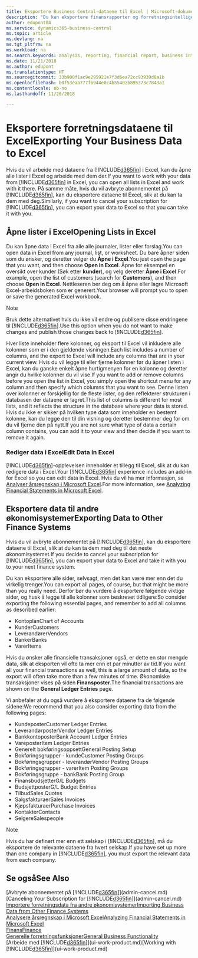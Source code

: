 ```yaml
---
title: Eksportere Business Central-dataene til Excel | Microsoft-dokumentasjon
description: "Du kan eksportere finansrapporter og forretningsintelligensdata fra Business Central til Excel, eller du kan åpne Business Central-dataene i Excel."
author: edupont04
ms.service: dynamics365-business-central
ms.topic: article
ms.devlang: na
ms.tgt_pltfrm: na
ms.workload: na
ms.search.keywords: analysis, reporting, financial report, business intelligence, BI, Excel
ms.date: 11/21/2018
ms.author: edupont
ms.translationtype: HT
ms.sourcegitcommit: 33b900f1ac9e295921e7f3d6ea72cc93939d8a1b
ms.openlocfilehash: b0f53eaa777fb944e0c4b55402b895373c7843a1
ms.contentlocale: nb-no
ms.lasthandoff: 11/26/2018

---
```

# <a name="exporting-your-business-data-to-excel"></a><span data-ttu-id="13d7f-103">Eksportere forretningsdataene til Excel</span><span class="sxs-lookup"><span data-stu-id="13d7f-103">Exporting Your Business Data to Excel</span></span>
<span data-ttu-id="13d7f-104">Hvis du vil arbeide med dataene fra [!INCLUDE[d365fin](includes/d365fin_md.md)] i Excel, kan du åpne alle lister i Excel og arbeide med dem der.</span><span class="sxs-lookup"><span data-stu-id="13d7f-104">If you want to work with your data from [!INCLUDE[d365fin](includes/d365fin_md.md)] in Excel, you can open all lists in Excel and work with it there.</span></span> <span data-ttu-id="13d7f-105">På samme måte, hvis du vil avbryte abonnementet på [!INCLUDE[d365fin](includes/d365fin_md.md)], kan du eksportere dataene til Excel, slik at du kan ta dem med deg.</span><span class="sxs-lookup"><span data-stu-id="13d7f-105">Similarly, if you want to cancel your subscription for [!INCLUDE[d365fin](includes/d365fin_md.md)], you can export your data to Excel so that you can take it with you.</span></span>

## <a name="opening-lists-in-excel"></a><span data-ttu-id="13d7f-106">Åpne lister i Excel</span><span class="sxs-lookup"><span data-stu-id="13d7f-106">Opening Lists in Excel</span></span>
<span data-ttu-id="13d7f-107">Du kan åpne data i Excel fra alle alle journaler, lister eller forslag.</span><span class="sxs-lookup"><span data-stu-id="13d7f-107">You can open data in Excel from any journal, list, or worksheet.</span></span> <span data-ttu-id="13d7f-108">Du bare åpner siden som du ønsker, og deretter velger du **Åpne i Excel**.</span><span class="sxs-lookup"><span data-stu-id="13d7f-108">You just open the page that you want, and then choose **Open in Excel**.</span></span> <span data-ttu-id="13d7f-109">Åpne for eksempel en oversikt over kunder (Søk etter **kunder**), og velg deretter **Åpne i Excel**.</span><span class="sxs-lookup"><span data-stu-id="13d7f-109">For example, open the list of customers (search for **Customers**), and then choose **Open in Excel**.</span></span> <span data-ttu-id="13d7f-110">Nettleseren ber deg om å åpne eller lagre Microsoft Excel-arbeidsboken som er generert.</span><span class="sxs-lookup"><span data-stu-id="13d7f-110">Your browser will prompt you to open or save the generated Excel workbook.</span></span>  

> [!NOTE]
> <span data-ttu-id="13d7f-111">Bruk dette alternativet hvis du ikke vil endre og publisere disse endringene til [!INCLUDE[d365fin](includes/d365fin_md.md)].</span><span class="sxs-lookup"><span data-stu-id="13d7f-111">Use this option when you do not want to make changes and publish those changes back to [!INCLUDE[d365fin](includes/d365fin_md.md)].</span></span>  

<span data-ttu-id="13d7f-112">Hver liste inneholder flere kolonner, og eksport til Excel vil inkludere alle kolonner som er i den gjeldende visningen.</span><span class="sxs-lookup"><span data-stu-id="13d7f-112">Each list includes a number of columns, and the export to Excel will include any columns that are in your current view.</span></span> <span data-ttu-id="13d7f-113">Hvis du vil legge til eller fjerne kolonner før du åpner listen i Excel, kan du ganske enkelt åpne hurtigmenyen for en kolonne og deretter angir du hvilke kolonner du vil vise.</span><span class="sxs-lookup"><span data-stu-id="13d7f-113">If you want to add or remove columns before you open the list in Excel, you simply open the shortcut menu for any column and then specify which columns that you want to see.</span></span> <span data-ttu-id="13d7f-114">Denne listen over kolonner er forskjellig for de fleste lister, og den reflekterer strukturen i databasen der dataene er lagret.</span><span class="sxs-lookup"><span data-stu-id="13d7f-114">This list of columns is different for most lists, and it reflects the structure in the database where your data is stored.</span></span> <span data-ttu-id="13d7f-115">Hvis du ikke er sikker på hvilken type data som inneholder en bestemt kolonne, kan du legge den til din visning og deretter bestemmer deg for om du vil fjerne den på nytt.</span><span class="sxs-lookup"><span data-stu-id="13d7f-115">If you are not sure what type of data a certain column contains, you can add it to your view and then decide if you want to remove it again.</span></span>  

### <a name="edit-data-in-excel"></a><span data-ttu-id="13d7f-116">Rediger data i Excel</span><span class="sxs-lookup"><span data-stu-id="13d7f-116">Edit Data in Excel</span></span>
<span data-ttu-id="13d7f-117">[!INCLUDE[d365fin](includes/d365fin_md.md)]-opplevelsen inneholder et tillegg til Excel, slik at du kan redigere data i Excel.</span><span class="sxs-lookup"><span data-stu-id="13d7f-117">Your [!INCLUDE[d365fin](includes/d365fin_md.md)] experience includes an add-in for Excel so you can edit data in Excel.</span></span> <span data-ttu-id="13d7f-118">Hvis du vil ha mer informasjon, se [Analyser årsregnskap i Microsoft Excel](finance-analyze-excel.md).</span><span class="sxs-lookup"><span data-stu-id="13d7f-118">For more information, see [Analyzing Financial Statements in Microsoft Excel](finance-analyze-excel.md).</span></span>  

## <a name="exporting-data-to-other-finance-systems"></a><span data-ttu-id="13d7f-119">Eksportere data til andre økonomisystemer</span><span class="sxs-lookup"><span data-stu-id="13d7f-119">Exporting Data to Other Finance Systems</span></span>
<span data-ttu-id="13d7f-120">Hvis du vil avbryte abonnementet på [!INCLUDE[d365fin](includes/d365fin_md.md)], kan du eksportere dataene til Excel, slik at du kan ta dem med deg til det neste økonomisystemet.</span><span class="sxs-lookup"><span data-stu-id="13d7f-120">If you decide to cancel your subscription for [!INCLUDE[d365fin](includes/d365fin_md.md)], you can export your data to Excel and take it with you to your next finance system.</span></span>  

<span data-ttu-id="13d7f-121">Du kan eksportere alle sider, selvsagt, men det kan være mer enn det du virkelig trenger.</span><span class="sxs-lookup"><span data-stu-id="13d7f-121">You can export all pages, of course, but that might be more than you really need.</span></span> <span data-ttu-id="13d7f-122">Derfor bør du vurdere å eksportere følgende viktige sider, og husk å legge til alle kolonner som beskrevet tidligere:</span><span class="sxs-lookup"><span data-stu-id="13d7f-122">So consider exporting the following essential pages, and remember to add all columns as described earlier:</span></span>  

* <span data-ttu-id="13d7f-123">Kontoplan</span><span class="sxs-lookup"><span data-stu-id="13d7f-123">Chart of Accounts</span></span>  
* <span data-ttu-id="13d7f-124">Kunder</span><span class="sxs-lookup"><span data-stu-id="13d7f-124">Customers</span></span>  
* <span data-ttu-id="13d7f-125">Leverandører</span><span class="sxs-lookup"><span data-stu-id="13d7f-125">Vendors</span></span>  
* <span data-ttu-id="13d7f-126">Banker</span><span class="sxs-lookup"><span data-stu-id="13d7f-126">Banks</span></span>  
* <span data-ttu-id="13d7f-127">Varer</span><span class="sxs-lookup"><span data-stu-id="13d7f-127">Items</span></span>  

<span data-ttu-id="13d7f-128">Hvis du ønsker alle finansielle transaksjoner også, er dette en stor mengde data, slik at eksporten vil ofte ta mer enn et par minutter av tid.</span><span class="sxs-lookup"><span data-stu-id="13d7f-128">If you want all your financial transactions as well, this is a large amount of data, so the export will often take more than a few minutes of time.</span></span> <span data-ttu-id="13d7f-129">Økonomiske transaksjoner vises på siden **Finansposter**.</span><span class="sxs-lookup"><span data-stu-id="13d7f-129">The financial transactions are shown on the **General Ledger Entries** page.</span></span>  

<span data-ttu-id="13d7f-130">Vi anbefaler at du også vurdere å eksportere dataene fra de følgende sidene:</span><span class="sxs-lookup"><span data-stu-id="13d7f-130">We recommend that you also consider exporting data from the following pages:</span></span>  

* <span data-ttu-id="13d7f-131">Kundeposter</span><span class="sxs-lookup"><span data-stu-id="13d7f-131">Customer Ledger Entries</span></span>  
* <span data-ttu-id="13d7f-132">Leverandørposter</span><span class="sxs-lookup"><span data-stu-id="13d7f-132">Vendor Ledger Entries</span></span>  
* <span data-ttu-id="13d7f-133">Bankkontoposter</span><span class="sxs-lookup"><span data-stu-id="13d7f-133">Bank Account Ledger Entries</span></span>  
* <span data-ttu-id="13d7f-134">Vareposter</span><span class="sxs-lookup"><span data-stu-id="13d7f-134">Item Ledger Entries</span></span>  
* <span data-ttu-id="13d7f-135">Generelt bokføringsoppsett</span><span class="sxs-lookup"><span data-stu-id="13d7f-135">General Posting Setup</span></span>  
* <span data-ttu-id="13d7f-136">Bokføringsgrupper - kunde</span><span class="sxs-lookup"><span data-stu-id="13d7f-136">Customer Posting Groups</span></span>  
* <span data-ttu-id="13d7f-137">Bokføringsgrupper - leverandør</span><span class="sxs-lookup"><span data-stu-id="13d7f-137">Vendor Posting Groups</span></span>  
* <span data-ttu-id="13d7f-138">Bokføringsgrupper - varer</span><span class="sxs-lookup"><span data-stu-id="13d7f-138">Item Posting Groups</span></span>  
* <span data-ttu-id="13d7f-139">Bokføringsgruppe - bank</span><span class="sxs-lookup"><span data-stu-id="13d7f-139">Bank Posting Group</span></span>  
* <span data-ttu-id="13d7f-140">Finansbudsjetter</span><span class="sxs-lookup"><span data-stu-id="13d7f-140">G/L Budgets</span></span>  
* <span data-ttu-id="13d7f-141">Budsjettposter</span><span class="sxs-lookup"><span data-stu-id="13d7f-141">G/L Budget Entries</span></span>  
* <span data-ttu-id="13d7f-142">Tilbud</span><span class="sxs-lookup"><span data-stu-id="13d7f-142">Sales Quotes</span></span>  
* <span data-ttu-id="13d7f-143">Salgsfakturaer</span><span class="sxs-lookup"><span data-stu-id="13d7f-143">Sales Invoices</span></span>  
* <span data-ttu-id="13d7f-144">Kjøpsfakturaer</span><span class="sxs-lookup"><span data-stu-id="13d7f-144">Purchase Invoices</span></span>  
* <span data-ttu-id="13d7f-145">Kontakter</span><span class="sxs-lookup"><span data-stu-id="13d7f-145">Contacts</span></span>  
* <span data-ttu-id="13d7f-146">Selgere</span><span class="sxs-lookup"><span data-stu-id="13d7f-146">Salespeople</span></span>  

> [!NOTE]  
>   <span data-ttu-id="13d7f-147">Hvis du har definert mer enn ett selskap i [!INCLUDE[d365fin](includes/d365fin_md.md)], må du eksportere de relevante dataene fra hvert selskap.</span><span class="sxs-lookup"><span data-stu-id="13d7f-147">If you have set up more than one company in [!INCLUDE[d365fin](includes/d365fin_md.md)], you must export the relevant data from each company.</span></span>

## <a name="see-also"></a><span data-ttu-id="13d7f-148">Se også</span><span class="sxs-lookup"><span data-stu-id="13d7f-148">See Also</span></span>
<span data-ttu-id="13d7f-149">[Avbryte abonnementet på [!INCLUDE[d365fin](includes/d365fin_md.md)]](admin-cancel.md)</span><span class="sxs-lookup"><span data-stu-id="13d7f-149">[Canceling Your Subscription for [!INCLUDE[d365fin](includes/d365fin_md.md)]](admin-cancel.md)</span></span>  
[<span data-ttu-id="13d7f-150">Importere forretningsdata fra andre økonomisystemer</span><span class="sxs-lookup"><span data-stu-id="13d7f-150">Importing Business Data from Other Finance Systems</span></span>](across-import-data-configuration-packages.md)  
[<span data-ttu-id="13d7f-151">Analysere årsregnskap i Microsoft Excel</span><span class="sxs-lookup"><span data-stu-id="13d7f-151">Analyzing Financial Statements in Microsoft Excel</span></span>](finance-analyze-excel.md)  
[<span data-ttu-id="13d7f-152">Finans</span><span class="sxs-lookup"><span data-stu-id="13d7f-152">Finance</span></span>](finance.md)  
[<span data-ttu-id="13d7f-153">Generelle forretningsfunksjoner</span><span class="sxs-lookup"><span data-stu-id="13d7f-153">General Business Functionality</span></span>](ui-across-business-areas.md)  
<span data-ttu-id="13d7f-154">[Arbeide med [!INCLUDE[d365fin](includes/d365fin_md.md)]](ui-work-product.md)</span><span class="sxs-lookup"><span data-stu-id="13d7f-154">[Working with [!INCLUDE[d365fin](includes/d365fin_md.md)]](ui-work-product.md)</span></span>  

